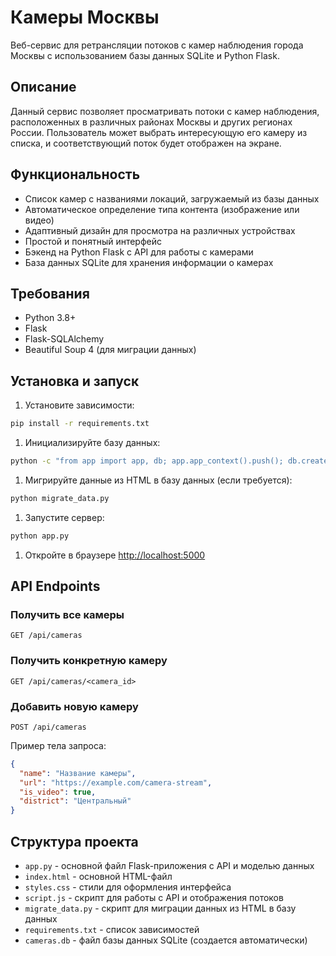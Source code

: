 # Камеры Москвы

Веб-сервис для ретрансляции потоков с камер наблюдения города Москвы с использованием базы данных SQLite и Python Flask.

## Описание

Данный сервис позволяет просматривать потоки с камер наблюдения, расположенных в различных районах Москвы и других регионах России. Пользователь может выбрать интересующую его камеру из списка, и соответствующий поток будет отображен на экране.

## Функциональность

- Список камер с названиями локаций, загружаемый из базы данных
- Автоматическое определение типа контента (изображение или видео)
- Адаптивный дизайн для просмотра на различных устройствах
- Простой и понятный интерфейс
- Бэкенд на Python Flask с API для работы с камерами
- База данных SQLite для хранения информации о камерах

## Требования

- Python 3.8+
- Flask
- Flask-SQLAlchemy
- Beautiful Soup 4 (для миграции данных)

## Установка и запуск

1. Установите зависимости:

```bash
pip install -r requirements.txt
```

1. Инициализируйте базу данных:

```bash
python -c "from app import app, db; app.app_context().push(); db.create_all()"
```

1. Мигрируйте данные из HTML в базу данных (если требуется):

```bash
python migrate_data.py
```

1. Запустите сервер:

```bash
python app.py
```

1. Откройте в браузере [http://localhost:5000](http://localhost:5000)

## API Endpoints

### Получить все камеры

`GET /api/cameras`

### Получить конкретную камеру

`GET /api/cameras/<camera_id>`

### Добавить новую камеру

`POST /api/cameras`

Пример тела запроса:

```json
{
  "name": "Название камеры",
  "url": "https://example.com/camera-stream",
  "is_video": true,
  "district": "Центральный"
}
```

## Структура проекта

- `app.py` - основной файл Flask-приложения с API и моделью данных
- `index.html` - основной HTML-файл
- `styles.css` - стили для оформления интерфейса
- `script.js` - скрипт для работы с API и отображения потоков
- `migrate_data.py` - скрипт для миграции данных из HTML в базу данных
- `requirements.txt` - список зависимостей
- `cameras.db` - файл базы данных SQLite (создается автоматически) 
